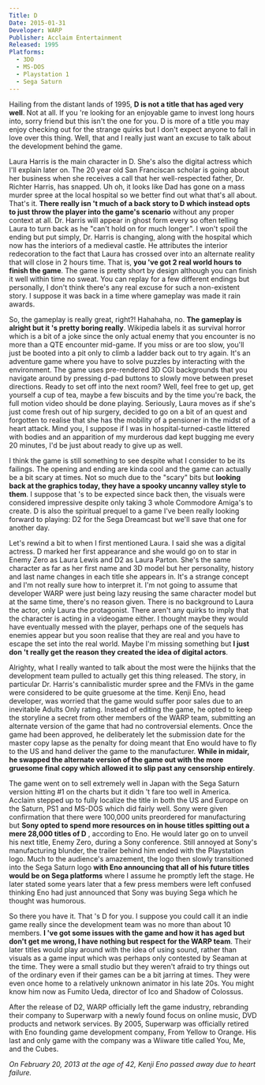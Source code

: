 ```yaml
---
Title: D
Date: 2015-01-31
Developer: WARP  
Publisher: Acclaim Entertainment  
Released: 1995  
Platforms:
  - 3DO
  - MS-DOS
  - Playstation 1
  - Sega Saturn
---
```


Hailing from the distant lands of 1995, **D is not a title that has aged very
well**. Not at all. If you 're looking for an enjoyable game to invest long
hours into, sorry friend but this isn't the one for you. D is more of a title
you may enjoy checking out for the strange quirks but I don't expect anyone to
fall in love over this thing. Well, that and I really just want an excuse to
talk about the development behind the game.  
  
Laura Harris is the main character in D. She's also the digital actress which
I'll explain later on. The 20 year old San Franciscan scholar is going about
her business when she receives a call that her well-respected father, Dr.
Richter Harris, has snapped. Uh oh, it looks like Dad has gone on a mass
murder spree at the local hospital so we better find out what that's all
about. That's it. **There really isn 't much of a back story to D which
instead opts to just throw the player into the game's scenario** without any
proper context at all. Dr. Harris will appear in ghost form every so often
telling Laura to turn back as he "can't hold on for much longer". I won't
spoil the ending but put simply, Dr. Harris is changing, along with the
hospital which now has the interiors of a medieval castle. He attributes the
interior redecoration to the fact that Laura has crossed over into an
alternate reality that will close in 2 hours time. That is, **you 've got 2
real world hours to finish the game**. The game is pretty short by design
although you can finish it well within time no sweat. You can replay for a few
different endings but personally, I don't think there's any real excuse for
such a non-existent story. I suppose it was back in a time where gameplay was
made it rain awards.  
  
So, the gameplay is really great, right?! Hahahaha, no. **The gameplay is
alright but it 's pretty boring really**. Wikipedia labels it as survival
horror which is a bit of a joke since the only actual enemy that you encounter
is no more than a QTE encounter mid-game. If you miss or are too slow, you'll
just be booted into a pit only to climb a ladder back out to try again. It's
an adventure game where you have to solve puzzles by interacting with the
environment. The game uses pre-rendered 3D CGI backgrounds that you navigate
around by pressing d-pad buttons to slowly move between preset directions.
Ready to set off into the next room? Well, feel free to get up, get yourself a
cup of tea, maybe a few biscuits and by the time you're back, the full motion
video should be done playing. Seriously, Laura moves as if she's just come
fresh out of hip surgery, decided to go on a bit of an quest and forgotten to
realise that she has the mobility of a pensioner in the midst of a heart
attack. Mind you, I suppose if I was in hospital-turned-castle littered with
bodies and an apparition of my murderous dad kept bugging me every 20 minutes,
I'd be just about ready to give up as well.  
  
I think the game is still something to see despite what I consider to be its
failings. The opening and ending are kinda cool and the game can actually be a
bit scary at times. Not so much due to the "scary" bits but **looking back at
the graphics today, they have a spooky uncanny valley style to them**. I
suppose that 's to be expected since back then, the visuals were considered
impressive despite only taking 3 whole Commodore Amiga's to create. D is also
the spiritual prequel to a game I've been really looking forward to playing:
D2 for the Sega Dreamcast but we'll save that one for another day.  
  
Let's rewind a bit to when I first mentioned Laura. I said she was a digital
actress. D marked her first appearance and she would go on to star in Enemy
Zero as Laura Lewis and D2 as Laura Parton. She's the same character as far as
her first name and 3D model but her personality, history and last name changes
in each title she appears in. It's a strange concept and I'm not really sure
how to interpret it. I'm not going to assume that developer WARP were just
being lazy reusing the same character model but at the same time, there's no
reason given. There is no background to Laura the actor, only Laura the
protagonist. There aren't any quirks to imply that the character is acting in
a videogame either. I thought maybe they would have eventually messed with the
player, perhaps one of the sequels has enemies appear but you soon realise
that they are real and you have to escape the set into the real world. Maybe
I'm missing something but **I just don 't really get the reason they created
the idea of digital actors**.  
  
Alrighty, what I really wanted to talk about the most were the hijinks that
the development team pulled to actually get this thing released. The story, in
particular Dr. Harris's cannibalistic murder spree and the FMVs in the game
were considered to be quite gruesome at the time. Kenji Eno, head developer,
was worried that the game would suffer poor sales due to an inevitable Adults
Only rating. Instead of editing the game, he opted to keep the storyline a
secret from other members of the WARP team, submitting an alternate version of
the game that had no controversial elements. Once the game had been approved,
he deliberately let the submission date for the master copy lapse as the
penalty for doing meant that Eno would have to fly to the US and hand deliver
the game to the manufacturer. **While in midair, he swapped the alternate
version of the game out with the more gruesome final copy which allowed it to
slip past any censorship entirely**.  
  
The game went on to sell extremely well in Japan with the Sega Saturn version
hitting #1 on the charts but it didn 't fare too well in America. Acclaim
stepped up to fully localize the title in both the US and Europe on the
Saturn, PS1 and MS-DOS which did fairly well. Sony were given confirmation
that there were 100,000 units preordered for manufacturing but **Sony opted to
spend more resources on in house titles spitting out a mere 28,000 titles of
D** , according to Eno. He would later go on to unveil his next title, Enemy
Zero, during a Sony conference. Still annoyed at Sony's manufacturing blunder,
the trailer behind him ended with the Playstation logo. Much to the audience's
amazement, the logo then slowly transitioned into the Sega Saturn logo **with
Eno announcing that all of his future titles would be on Sega platforms**
where I assume he promptly left the stage. He later stated some years later
that a few press members were left confused thinking Eno had just announced
that Sony was buying Sega which he thought was humorous.  
  
So there you have it. That 's D for you. I suppose you could call it an indie
game really since the development team was no more than about 10 members. **I
've got some issues with the game and how it has aged but don't get me wrong,
I have nothing but respect for the WARP team**. Their later titles would play
around with the idea of using sound, rather than visuals as a game input which
was perhaps only contested by Seaman at the time. They were a small studio but
they weren't afraid to try things out of the ordinary even if their games can
be a bit jarring at times. They were even once home to a relatively unknown
animator in his late 20s. You might know him now as Fumito Ueda, director of
Ico and Shadow of Colossus.  
  
After the release of D2, WARP officially left the game industry, rebranding
their company to Superwarp with a newly found focus on online music, DVD
products and network services. By 2005, Superwarp was officially retired with
Eno founding game development company, From Yellow to Orange. His last and
only game with the company was a Wiiware title called You, Me, and the Cubes.  
  
_On February 20, 2013 at the age of 42, Kenji Eno passed away due to heart
failure._  

